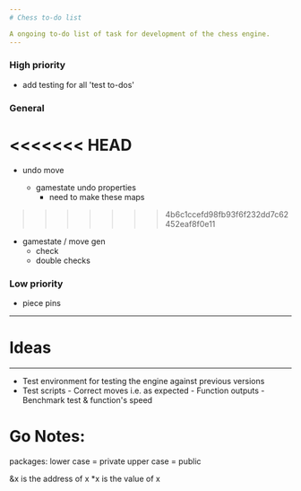 ```yaml
---
# Chess to-do list

A ongoing to-do list of task for development of the chess engine.
---
```


### High priority

- add testing for all 'test to-dos'

### General

<<<<<<< HEAD
=======
- undo move

  - gamestate undo properties
    - need to make these maps

>>>>>>> 4b6c1ccefd98fb93f6f232dd7c62452eaf8f0e11
- gamestate / move gen
  - check
  - double checks

### Low priority

- piece pins

---

# Ideas

---

- Test environment for testing the engine against previous versions
- Test scripts - Correct moves i.e. as expected - Function outputs - Benchmark test & function's speed

# Go Notes:

packages:
lower case = private
upper case = public

&x is the address of x
\*x is the value of x

